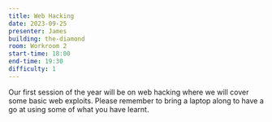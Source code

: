 ```yaml
---
title: Web Hacking
date: 2023-09-25
presenter: James
building: the-diamond
room: Workroom 2
start-time: 18:00
end-time: 19:30
difficulty: 1
---
```


Our first session of the year will be on web hacking where we will cover some basic web exploits. Please remember to bring a laptop along to have a go at using some of what you have learnt.